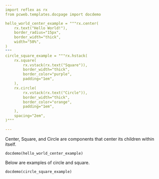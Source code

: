 ```yaml
---
import reflex as rx
from pcweb.templates.docpage import docdemo

hello_world_center_example = """rx.center(
    rx.text("Hello World!"),
    border_radius="15px",
    border_width="thick",
    width="50%",
)
"""
circle_square_example = """rx.hstack(
    rx.square(
        rx.vstack(rx.text("Square")),
        border_width="thick",
        border_color="purple",
        padding="1em",
    ),
    rx.circle(
        rx.vstack(rx.text("Circle")),
        border_width="thick",
        border_color="orange",
        padding="1em",
    ),
    spacing="2em",
)"""

---
```


Center, Square, and Circle are components that center its children within itself.

```reflex
docdemo(hello_world_center_example)
```

Below are examples of circle and square.

```reflex
docdemo(circle_square_example)
```

